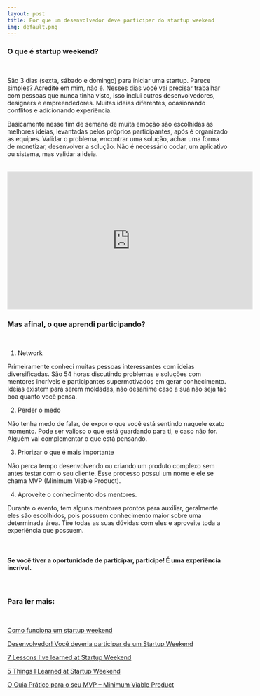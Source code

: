 ```yaml
---
layout: post
title: Por que um desenvolvedor deve participar do startup weekend
img: default.png
---
```


### O que é startup weekend?

<br/>

São 3 dias (sexta, sábado e domingo) para iniciar uma startup. Parece simples? Acredite em mim, não é.  Nesses dias você vai precisar trabalhar com pessoas que nunca tinha visto, isso inclui outros desenvolvedores, designers e empreendedores. Muitas ideias diferentes, ocasionando conflitos e adicionando experiência. 


Basicamente nesse fim de semana de muita emoção são escolhidas as melhores ideias, levantadas pelos próprios participantes, após é organizado as equipes. Validar o problema, encontrar uma solução, achar uma forma de monetizar, desenvolver a solução. Não é necessário codar, um aplicativo ou sistema, mas validar a ideia.

<br/>

<iframe width="560" height="315" src="https://www.youtube.com/embed/xwB7eS2bibE" frameborder="0" allowfullscreen></iframe>

<br/>

### Mas afinal, o que aprendi participando?

<br/>

1)	Network

Primeiramente conheci muitas pessoas interessantes com ideias diversificadas. São 54 horas discutindo problemas e soluções com mentores incríveis e participantes supermotivados em gerar conhecimento. Ideias existem para serem moldadas, não desanime caso a sua não seja tão boa quanto você pensa. 

2)	Perder o medo

Não tenha medo de falar, de expor o que você está sentindo naquele exato momento. Pode ser valioso o que está guardando para ti, e caso não for. Alguém vai complementar o que está pensando.

3)	Priorizar o que é mais importante

Não perca tempo desenvolvendo ou criando um produto complexo sem antes testar com o seu cliente. Esse processo possui um nome e ele se chama MVP (Minimum Viable Product).

4)	Aproveite o conhecimento dos mentores.

Durante o evento, tem alguns mentores prontos para auxiliar, geralmente eles são escolhidos, pois possuem conhecimento maior sobre uma determinada área. Tire todas as suas dúvidas com eles e aproveite toda a experiência que possuem.

<br/>

#### Se você tiver a oportunidade de participar, participe! É uma experiência incrível.

<br/>

### Para ler mais:

<br/>

[Como funciona um startup weekend](http://bizstart.com.br/como-funciona-um-startup-weekend)

[Desenvolvedor! Você deveria participar de um Startup Weekend](https://medium.com/@eminetto/desenvolvedor-voc%C3%AA-deveria-participar-de-um-startup-weekend-87b791aaf1a7)

[7 Lessons I've learned at Startup Weekend](http://www.techstars.com/content/community/7-lessons-ive-learned-startup-weekend)

[5 Things I Learned at Startup Weekend](https://www.blackstonemedia.com/5-things-i-learned-at-startup-weekend)

[O Guia Prático para o seu MVP – Minimum Viable Product](https://endeavor.org.br/mvp)
